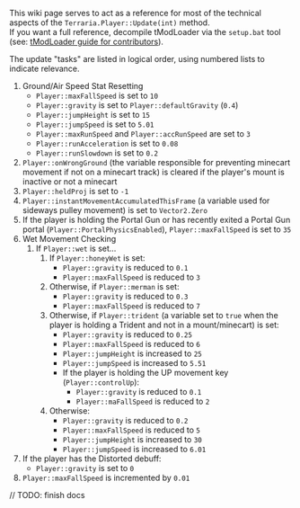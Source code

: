 This wiki page serves to act as a reference for most of the technical aspects of the `Terraria.Player::Update(int)` method.  
If you want a full reference, decompile tModLoader via the `setup.bat` tool (see: [tModLoader guide for contributors](https://github.com/tModLoader/tModLoader/wiki/tModLoader-guide-for-contributors)).

The update "tasks" are listed in logical order, using numbered lists to indicate relevance.

1. Ground/Air Speed Stat Resetting
    * `Player::maxFallSpeed` is set to `10`
    * `Player::gravity` is set to `Player::defaultGravity` (`0.4`)
    * `Player::jumpHeight` is set to `15`
    * `Player::jumpSpeed` is set to `5.01`
    * `Player::maxRunSpeed` and `Player::accRunSpeed` are set to `3`
    * `Player::runAcceleration` is set to `0.08`
    * `Player::runSlowdown` is set to `0.2`
1. `Player::onWrongGround` (the variable responsible for preventing minecart movement if not on a minecart track) is cleared if the player's mount is inactive or not a minecart
1. `Player::heldProj` is set to `-1`
1. `Player::instantMovementAccumulatedThisFrame` (a variable used for sideways pulley movement) is set to `Vector2.Zero`
1. If the player is holding the Portal Gun or has recently exited a Portal Gun portal (`Player::PortalPhysicsEnabled`), `Player::maxFallSpeed` is set to `35`
1. Wet Movement Checking
    1. If `Player::wet` is set...
        1. If `Player::honeyWet` is set:
            * `Player::gravity` is reduced to `0.1`
            * `Player::maxFallSpeed` is reduced to `3`
        1. Otherwise, if `Player::merman` is set:
            * `Player::gravity` is reduced to `0.3`
            * `Player::maxFallSpeed` is reduced to `7`
        1. Otherwise, if `Player::trident` (a variable set to `true` when the player is holding a Trident and not in a mount/minecart) is set:
            * `Player::gravity` is reduced to `0.25`
            * `Player::maxFallSpeed` is reduced to `6`
            * `Player::jumpHeight` is increased to `25`
            * `Player::jumpSpeed` is increased to `5.51`
            * If the player is holding the UP movement key (`Player::controlUp`):
                * `Player::gravity` is reduced to `0.1`
                * `Player::maFallSpeed` is reduced to `2`
        1. Otherwise:
            * `Player::gravity` is reduced to `0.2`
            * `Player::maxFallSpeed` is reduced to `5`
            * `Player::jumpHeight` is increased to `30`
            * `Player::jumpSpeed` is increased to `6.01`
1. If the player has the Distorted debuff:
    * `Player::gravity` is set to `0`
1. `Player::maxFallSpeed` is incremented by `0.01`

// TODO: finish docs